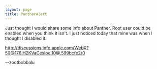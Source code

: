 ```yaml
---
layout: page
title: PantherAlert
---
```


Just thought I would share some info about Panther. Root user could be enabled when you think it isn't. I just noticed today that mine was when I thought I disabled it.

http://discussions.info.apple.com/WebX?50@176.H2KVaCesloe.10@.599bcfe2/0

--zootbobbalu


